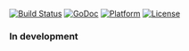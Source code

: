 [![Build Status](https://travis-ci.org/alectic/archey-go.svg?branch=master)](https://travis-ci.org/alectic/archey-go)
[![GoDoc](https://godoc.org/github.com/alectic/archey-go?status.svg)](https://godoc.org/github.com/alectic/archey-go)
[![Platform](https://img.shields.io/badge/platform-Linux-5272b4.svg)](https://www.linuxfoundation.org/)
[![License](https://img.shields.io/badge/license-MIT-5272b4.svg)](https://github.com/alectic/archey-go/blob/master/LICENSE)

### In development
